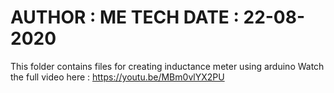 AUTHOR : ME TECH
DATE : 22-08-2020
======================================================
This folder contains files for creating inductance meter using arduino
Watch the full video here : https://youtu.be/MBm0vlYX2PU
